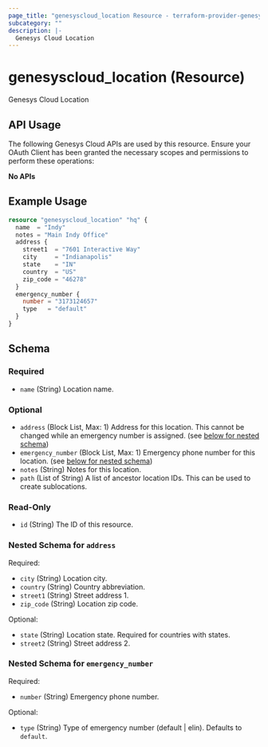 ```yaml
---
page_title: "genesyscloud_location Resource - terraform-provider-genesyscloud-jonesb"
subcategory: ""
description: |-
  Genesys Cloud Location
---
```

# genesyscloud_location (Resource)

Genesys Cloud Location

## API Usage
The following Genesys Cloud APIs are used by this resource. Ensure your OAuth Client has been granted the necessary scopes and permissions to perform these operations:

**No APIs**

## Example Usage

```terraform
resource "genesyscloud_location" "hq" {
  name  = "Indy"
  notes = "Main Indy Office"
  address {
    street1  = "7601 Interactive Way"
    city     = "Indianapolis"
    state    = "IN"
    country  = "US"
    zip_code = "46278"
  }
  emergency_number {
    number = "3173124657"
    type   = "default"
  }
}
```

<!-- schema generated by tfplugindocs -->
## Schema

### Required

- `name` (String) Location name.

### Optional

- `address` (Block List, Max: 1) Address for this location. This cannot be changed while an emergency number is assigned. (see [below for nested schema](#nestedblock--address))
- `emergency_number` (Block List, Max: 1) Emergency phone number for this location. (see [below for nested schema](#nestedblock--emergency_number))
- `notes` (String) Notes for this location.
- `path` (List of String) A list of ancestor location IDs. This can be used to create sublocations.

### Read-Only

- `id` (String) The ID of this resource.

<a id="nestedblock--address"></a>
### Nested Schema for `address`

Required:

- `city` (String) Location city.
- `country` (String) Country abbreviation.
- `street1` (String) Street address 1.
- `zip_code` (String) Location zip code.

Optional:

- `state` (String) Location state. Required for countries with states.
- `street2` (String) Street address 2.


<a id="nestedblock--emergency_number"></a>
### Nested Schema for `emergency_number`

Required:

- `number` (String) Emergency phone number.

Optional:

- `type` (String) Type of emergency number (default | elin). Defaults to `default`.

